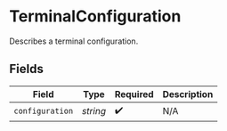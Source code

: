# TerminalConfiguration

Describes a terminal configuration.


## Fields

| Field              | Type               | Required           | Description        |
| ------------------ | ------------------ | ------------------ | ------------------ |
| `configuration`    | *string*           | :heavy_check_mark: | N/A                |